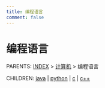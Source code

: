 ```yaml
---
title: 编程语言
comment: false
---
```


# 编程语言

PARENTS: [INDEX](/gknows/wiki) > [计算机](/gknows/计算机) > 编程语言

CHILDREN: [java](/gknows/java) | [python](/gknows/python) | [c](/gknows/c) | [c++](/gknows/c++)
